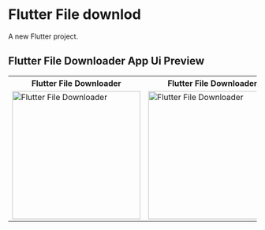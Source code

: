 # Flutter File downlod

A new Flutter project.


## Flutter File Downloader App Ui Preview


<table>
  
  
<tr>                    
   <th>Flutter File Downloader</th>
   <th>Flutter File Downloader</th>
   <th>Flutter File Downloader</th>
</tr>  
  
  
  
<tr>

<td>
  <img src="https://user-images.githubusercontent.com/103892160/234006778-fec135dc-031f-4137-9663-366db32ea82a.png" alt="Flutter File Downloader" width="260"/>
</td>

<td>
  <img src="https://user-images.githubusercontent.com/103892160/234008491-70d8cbfa-ed6f-4f2f-8ddb-09783b3732c3.png" alt="Flutter File Downloader" width="260"/>
</td>


<td>
 <img src="https://user-images.githubusercontent.com/103892160/234005257-90ab780b-199d-4b6e-85a8-db09f758db04.png" alt="Flutter File Downloader" width="260"/>
</td>
  
</tr>

</table>